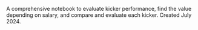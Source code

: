 A comprehensive notebook to evaluate kicker performance, find the value depending on salary, and compare and evaluate each kicker. Created July 2024.
